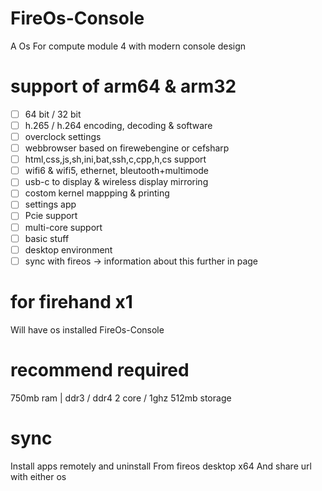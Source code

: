 # FireOs-Console
A Os For compute module 4 with modern console design


# support of arm64 & arm32

- [ ] 64 bit / 32 bit
- [ ] h.265 / h.264 encoding, decoding & software
- [ ] overclock settings
- [ ] webbrowser based on firewebengine or cefsharp
- [ ] html,css,js,sh,ini,bat,ssh,c,cpp,h,cs support
- [ ] wifi6 & wifi5, ethernet, bleutooth+multimode
- [ ] usb-c to display & wireless display mirroring
- [ ] costom kernel mappping & printing
- [ ] settings app
- [ ] Pcie support 
- [ ] multi-core support
- [ ] basic stuff
- [ ] desktop environment 
- [ ] sync with fireos -> information about this further in page

# for firehand x1

Will have os installed FireOs-Console

# recommend required 

750mb ram | ddr3 / ddr4
2 core / 1ghz
512mb storage

# sync

Install apps remotely and uninstall
From fireos desktop x64
And share url with either os
